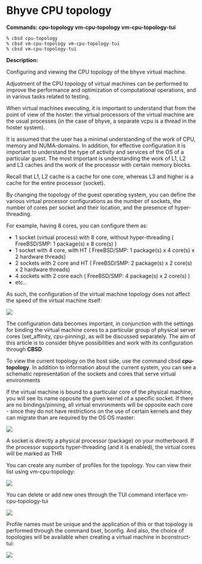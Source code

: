 # Bhyve CPU topology

**Commands: cpu-topology vm-cpu-topology vm-cpu-topology-tui**

```
% cbsd cpu-topology
% cbsd vm-cpu-topology vm-cpu-topology-tui
% cbsd vm-cpu-topology-tui
```
**Description:**

Configuring and viewing the CPU topology of the bhyve virtual machine.

Adjustment of the CPU topology of virtual machines can be performed to improve the performance and optimization of computational operations, and in various tasks related to testing.

When virtual machines executing, it is important to understand that from the point of view of the hoster: the virtual processors of the virtual machine are the usual processes (in the case of bhyve, a separate vcpu is a thread in the hoster system).

It is assumed that the user has a minimal understanding of the work of CPU, memory and NUMA-domains. In addition, for effective configuration it is important to understand the type of activity and services of the OS of a particular guest. The most important is understanding the work of L1, L2 and L3 caches and the work of the processor with certain memory blocks.

Recall that L1, L2 cache is a cache for one core, whereas L3 and higher is a cache for the entire processor (socket).

By changing the topology of the guest operating system, you can define the various virtual processor configurations as the number of sockets, the number of cores per socket and their location, and the presence of hyper-threading.

For example, having 8 cores, you can configure them as:

* 1 socket (virtual process) with 8 core, without hyper-threading ( FreeBSD/SMP: 1 package(s) x 8 core(s) )
* 1 socket with 4 core, with HT ( FreeBSD/SMP: 1 package(s) x 4 core(s) x 2 hardware threads)
* 2 sockets with 2 core and HT ( FreeBSD/SMP: 2 package(s) x 2 core(s) x 2 hardware threads)
* 4 sockets with 2 core each ( FreeBSD/SMP: 4 package(s) x 2 core(s) )
* etc..

As such, the configuration of the virtual machine topology does not affect the speed of the virtual machine itself:

![](/img/cpu_topology_intro.png)

The configuration data becomes important, in conjunction with the settings for binding the virtual machine cores to a particular group of physical server cores (set_affinity, cpu-pinning), as will be discussed separately. The aim of this article is to consider bhyve possibilities and work with its configuration through **CBSD**.

To view the current topology on the host side, use the command cbsd **cpu-topology**. In addition to information about the current system, you can see a schematic representation of the sockets and cores that serve virtual environments

If the virtual machine is bound to a particular core of the physical machine, you will see its name opposite the given kernel of a specific socket. If there are no bindings/pinning, all virtual environments will be opposite each core - since they do not have restrictions on the use of certain kernels and they can migrate than are required by the OS OS master:

![](/img/cbsd_cpu_topology1.png)

A socket is directly a physical processor (package) on your motherboard. If the processor supports hyper-threading (and it is enabled), the virtual cores will be marked as THR

You can create any number of profiles for the topology. You can view their list using vm-cpu-topology:

![](/img/cbsd_cpu_topology3.png)

You can delete or add new ones through the TUI command interface vm-cpu-topology-tui

![](/img/cbsd_cpu_topology2.png)

Profile names must be unique and the application of this or that topology is performed through the command bset, bconfig. And also, the choice of topologies will be available when creating a virtual machine in bconstruct-tui:

![](/img/cbsd_cpu_topology4.png)
